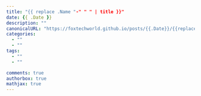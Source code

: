 ```yaml
---
title: "{{ replace .Name "-" " " | title }}"
date: {{ .Date }}
description: ""
canonicalURL: "https://foxtechworld.github.io/posts/{{.Date}}/{{replace .Name "-" " "}}"
categories:
  - ""
  - ""
tags:
  - ""
  - ""

comments: true
authorbox: true
mathjax: true
---
```


